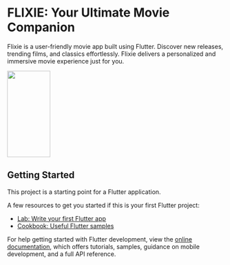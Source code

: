 # FLIXIE: Your Ultimate Movie Companion

Flixie is a user-friendly movie app built using Flutter. Discover new releases, trending films, and classics effortlessly. 
Flixie delivers a personalized and immersive movie experience just for you.

<img src="https://github.com/ShrutiJain418/movie_app/assets/113288105/41665985-6c38-4dd4-ab7c-075b928f50b0" width="100" height="200">



## Getting Started

This project is a starting point for a Flutter application.

A few resources to get you started if this is your first Flutter project:

- [Lab: Write your first Flutter app](https://docs.flutter.dev/get-started/codelab)
- [Cookbook: Useful Flutter samples](https://docs.flutter.dev/cookbook)

For help getting started with Flutter development, view the
[online documentation](https://docs.flutter.dev/), which offers tutorials,
samples, guidance on mobile development, and a full API reference.
